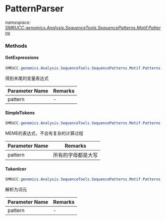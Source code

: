 ﻿# PatternParser
_namespace: [SMRUCC.genomics.Analysis.SequenceTools.SequencePatterns.Motif.Patterns](./index.md)_





### Methods

#### GetExpressions
```csharp
SMRUCC.genomics.Analysis.SequenceTools.SequencePatterns.Motif.Patterns.PatternParser.GetExpressions(System.String@)
```
得到末尾的变量表达式

|Parameter Name|Remarks|
|--------------|-------|
|pattern|-|


#### SimpleTokens
```csharp
SMRUCC.genomics.Analysis.SequenceTools.SequencePatterns.Motif.Patterns.PatternParser.SimpleTokens(System.String)
```
MEME的表达式，不会有复杂的计算过程

|Parameter Name|Remarks|
|--------------|-------|
|pattern|所有的字母都是大写|


#### TokenIcer
```csharp
SMRUCC.genomics.Analysis.SequenceTools.SequencePatterns.Motif.Patterns.PatternParser.TokenIcer(System.String)
```
解析为词元

|Parameter Name|Remarks|
|--------------|-------|
|pattern|-|




